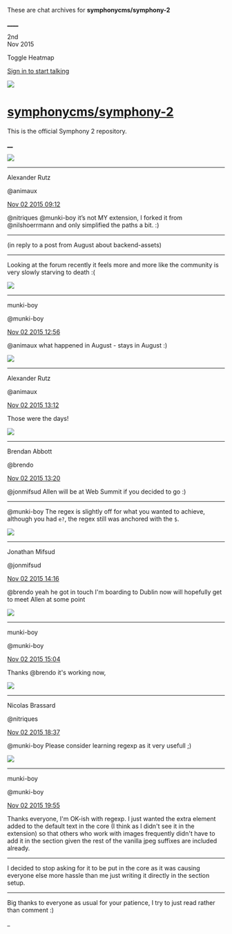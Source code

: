 These are chat archives for **symphonycms/symphony-2**

[__](/symphonycms/symphony-2/archives/2015/11/03)[__](/symphonycms/symphony-2/archives/2015/11/01)

2nd  
Nov 2015

Toggle Heatmap

[Sign in to start talking](/login?action=login&button=archive-login)

![](https://avatars-02.gitter.im/group/iv/3/57542c45c43b8c601977197e?s=48)

#  [symphonycms/symphony-2](/symphonycms/symphony-2)

This is the official Symphony 2 repository.

[ __](/orgs/symphonycms/rooms "More symphonycms rooms")

![](https://avatars2.githubusercontent.com/u/446874?v=3&s=30)

____

Alexander Rutz

@animaux

[Nov 02 2015
09:12](https://gitter.im/symphonycms/symphony-2?at=563729109ecf3d082fc9afed)

@nitriques @munki-boy it’s not MY extension, I forked it from @nilshoerrmann
and only simplified the paths a bit. :)

____

(in reply to a post from August about backend-assets)

____

Looking at the forum recently it feels more and more like the community is
very slowly starving to death :(

![](https://avatars1.githubusercontent.com/u/4517581?v=3&s=30)

____

munki-boy

@munki-boy

[Nov 02 2015
12:56](https://gitter.im/symphonycms/symphony-2?at=56375d9acfb11ae85306a765)

@animaux what happened in August - stays in August :)

![](https://avatars2.githubusercontent.com/u/446874?v=3&s=30)

____

Alexander Rutz

@animaux

[Nov 02 2015
13:12](https://gitter.im/symphonycms/symphony-2?at=5637614563efc9f855ec88da)

Those were the days!

![](https://avatars2.githubusercontent.com/u/69268?v=3&s=30)

____

Brendan Abbott

@brendo

[Nov 02 2015
13:20](https://gitter.im/symphonycms/symphony-2?at=5637630c4bc84d523df241cd)

@jonmifsud Allen will be at Web Summit if you decided to go :)

____

@munki-boy The regex is slightly off for what you wanted to achieve, although
you had `e?`, the regex still was anchored with the `$`.

![](https://avatars1.githubusercontent.com/u/859775?v=3&s=30)

____

Jonathan Mifsud

@jonmifsud

[Nov 02 2015
14:16](https://gitter.im/symphonycms/symphony-2?at=5637703979a64a4a18532479)

@brendo yeah he got in touch I'm boarding to Dublin now will hopefully get to
meet Allen at some point

![](https://avatars1.githubusercontent.com/u/4517581?v=3&s=30)

____

munki-boy

@munki-boy

[Nov 02 2015
15:04](https://gitter.im/symphonycms/symphony-2?at=56377b75da0e43fb569562a7)

Thanks @brendo it's working now,

![](https://avatars1.githubusercontent.com/u/771169?v=3&s=30)

____

Nicolas Brassard

@nitriques

[Nov 02 2015
18:37](https://gitter.im/symphonycms/symphony-2?at=5637ad760800da954de67bb6)

@munki-boy Please consider learning regexp as it very usefull ;)

![](https://avatars1.githubusercontent.com/u/4517581?v=3&s=30)

____

munki-boy

@munki-boy

[Nov 02 2015
19:55](https://gitter.im/symphonycms/symphony-2?at=5637bf943003682f1408cad9)

Thanks everyone, I'm OK-ish with regexp. I just wanted the extra element added
to the default text in the core (I think as I didn't see it in the extension)
so that others who work with images frequently didn't have to add it in the
section given the rest of the vanilla jpeg suffixes are included already.

____

I decided to stop asking for it to be put in the core as it was causing
everyone else more hassle than me just writing it directly in the section
setup.

____

Big thanks to everyone as usual for your patience, I try to just read rather
than comment :)

_

